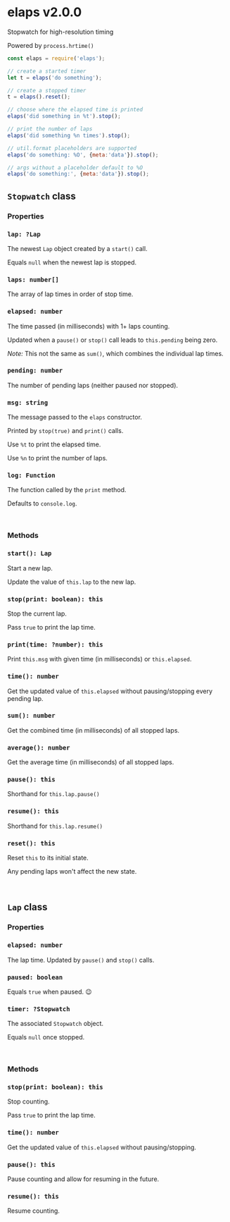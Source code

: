 # elaps v2.0.0

Stopwatch for high-resolution timing

Powered by `process.hrtime()`

```js
const elaps = require('elaps');

// create a started timer
let t = elaps('do something');

// create a stopped timer
t = elaps().reset();

// choose where the elapsed time is printed
elaps('did something in %t').stop();

// print the number of laps
elaps('did something %n times').stop();

// util.format placeholders are supported
elaps('do something: %O', {meta:'data'}).stop();

// args without a placeholder default to %O
elaps('do something:', {meta:'data'}).stop();
```

## `Stopwatch` class

### Properties

### `lap: ?Lap`

The newest `Lap` object created by a `start()` call.

Equals `null` when the newest lap is stopped.

### `laps: number[]`

The array of lap times in order of stop time.

### `elapsed: number`

The time passed (in milliseconds) with 1+ laps counting.

Updated when a `pause()` or `stop()` call leads to `this.pending` being zero.

*Note:* This not the same as `sum()`, which combines the individual lap times.

### `pending: number`

The number of pending laps (neither paused nor stopped).

### `msg: string`

The message passed to the `elaps` constructor.

Printed by `stop(true)` and `print()` calls.

Use `%t` to print the elapsed time.

Use `%n` to print the number of laps.

### `log: Function`

The function called by the `print` method.

Defaults to `console.log`.

&nbsp;

### Methods

### `start(): Lap`

Start a new lap.

Update the value of `this.lap` to the new lap.

### `stop(print: boolean): this`

Stop the current lap.

Pass `true` to print the lap time.

### `print(time: ?number): this`

Print `this.msg` with given time (in milliseconds) or `this.elapsed`.

### `time(): number`

Get the updated value of `this.elapsed` without pausing/stopping every pending lap.

### `sum(): number`

Get the combined time (in milliseconds) of all stopped laps.

### `average(): number`

Get the average time (in milliseconds) of all stopped laps.

### `pause(): this`

Shorthand for `this.lap.pause()`

### `resume(): this`

Shorthand for `this.lap.resume()`

### `reset(): this`

Reset `this` to its initial state.

Any pending laps won't affect the new state.

&nbsp;

## `Lap` class

### Properties

### `elapsed: number`

The lap time. Updated by `pause()` and `stop()` calls.

### `paused: boolean`

Equals `true` when paused. 😉

### `timer: ?Stopwatch`

The associated `Stopwatch` object.

Equals `null` once stopped.

&nbsp;

### Methods

### `stop(print: boolean): this`

Stop counting.

Pass `true` to print the lap time.

### `time(): number`

Get the updated value of `this.elapsed` without pausing/stopping.

### `pause(): this`

Pause counting and allow for resuming in the future.

### `resume(): this`

Resume counting.

&nbsp;
